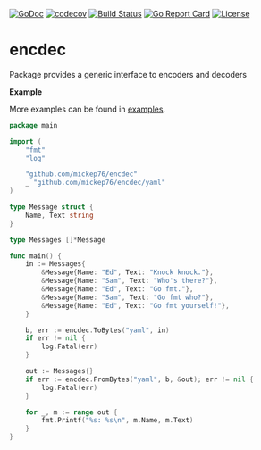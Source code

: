 [![GoDoc](https://godoc.org/github.com/mickep76/encdec?status.svg)](https://godoc.org/github.com/mickep76/encdec)
[![codecov](https://codecov.io/gh/mickep76/encdec/branch/master/graph/badge.svg)](https://codecov.io/gh/mickep76/encdec)
[![Build Status](https://travis-ci.org/mickep76/encdec.svg?branch=master)](https://travis-ci.org/mickep76/encdec)
[![Go Report Card](https://goreportcard.com/badge/github.com/mickep76/encdec)](https://goreportcard.com/report/github.com/mickep76/encdec)
[![License](https://img.shields.io/badge/License-Apache%202.0-blue.svg)](https://github.com/mickep76/mlfmt/blob/master/LICENSE)

# encdec

Package provides a generic interface to encoders and decoders

**Example**

More examples can be found in [examples](https://github.com/mickep76/encdec/tree/master/examples).

```go
package main

import (
	"fmt"
	"log"

	"github.com/mickep76/encdec"
	_ "github.com/mickep76/encdec/yaml"
)

type Message struct {
	Name, Text string
}

type Messages []*Message

func main() {
	in := Messages{
		&Message{Name: "Ed", Text: "Knock knock."},
		&Message{Name: "Sam", Text: "Who's there?"},
		&Message{Name: "Ed", Text: "Go fmt."},
		&Message{Name: "Sam", Text: "Go fmt who?"},
		&Message{Name: "Ed", Text: "Go fmt yourself!"},
	}

	b, err := encdec.ToBytes("yaml", in)
	if err != nil {
		log.Fatal(err)
	}

	out := Messages{}
	if err := encdec.FromBytes("yaml", b, &out); err != nil {
		log.Fatal(err)
	}

	for _, m := range out {
		fmt.Printf("%s: %s\n", m.Name, m.Text)
	}
}
```
